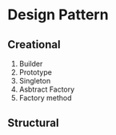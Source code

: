 # Design Pattern

## Creational
1. Builder
2. Prototype
3. Singleton
4. Asbtract Factory
5. Factory method

## Structural
